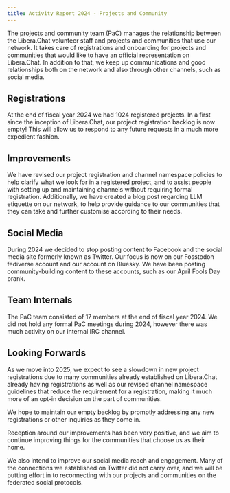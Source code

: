```yaml
---
title: Activity Report 2024 - Projects and Community
---
```


The projects and community team (PaC) manages the relationship between the
Libera.Chat volunteer staff and projects and communities that use our network.
It takes care of registrations and onboarding for projects and communities that
would like to have an official representation on Libera.Chat. In addition to
that, we keep up communications and good relationships both on the network and
also through other channels, such as social media.

## Registrations

At the end of fiscal year 2024 we had 1024 registered projects. In a first
since the inception of Libera.Chat, our project registration backlog is now
empty! This will allow us to respond to any future requests in a much more
expedient fashion.

## Improvements

We have revised our project registration and channel namespace policies to help
clarify what we look for in a registered project, and to assist people with
setting up and maintaining channels without requiring formal registration.
Additionally, we have created a blog post regarding LLM etiquette on our
network, to help provide guidance to our communities that they can take and
further customise according to their needs.

## Social Media

During 2024 we decided to stop posting content to Facebook and the social media
site formerly known as Twitter. Our focus is now on our Fosstodon fediverse
account and our account on Bluesky. We have been posting community-building
content to these accounts, such as our April Fools Day prank.

## Team Internals

The PaC team consisted of 17 members at the end of fiscal year 2024. We did not
hold any formal PaC meetings during 2024, however there was much activity on our
internal IRC channel.

## Looking Forwards

As we move into 2025, we expect to see a slowdown in new project registrations
due to many communities already established on Libera.Chat already having
registrations as well as our revised channel namespace guidelines that reduce
the requirement for a registration, making it much more of an opt-in decision on
the part of communities.

We hope to maintain our empty backlog by promptly addressing any new
registrations or other inquiries as they come in.

Reception around our improvements has been very positive, and we aim to continue
improving things for the communities that choose us as their home.

We also intend to improve our social media reach and engagement. Many of the
connections we established on Twitter did not carry over, and we will be putting
effort in to reconnecting with our projects and communities on the federated
social protocols.
